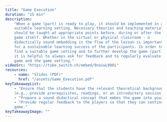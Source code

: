 ```yaml
---
title: "Game Execution"
duration: "15 min"
description:
    "When a game (part) is ready to play, it should be implemented in a
    suitable learning setting. Necessary theories and teaching materials
    should be taught at appropriate points before, during or after the
    game itself. Whether in the virtual or physical classroom - a
    didactically sound embedding in the flow of the lesson is important
    for a sustainable learning success of the participants. In order to
    find a suitable game setting and to further develop the game (part),
    it is helpful to always ask for feedback and to regularly evaluate the
    game and the game setting."
videoSrc: "https://tube.switch.ch/embed/9noiwL00Oi"
resources:
    - name: "Slides (PDF)"
      href: "/assets/Game_Execution.pdf"
keyTakeawayList:
    - "Ensure that the students have the relevant theoretical background before they play the game
    (e.g., provide prerequisites, readings, or an introductory session)."
    - "Prepare a sound didactical concept that embes the game into your course or similar setting."
    - "Provide regular feedback to the players so that they can continuously improve their knowledge throughout the
    game."
keyTakeawayImage: ""
---
```

